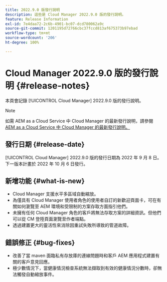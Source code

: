 ```yaml
---
title: 2022.9.0 版發行說明
description: 這些是 Cloud Manager 2022.9.0 版的發行說明。
feature: Release Information
exl-id: 7e4daa72-2c6b-4901-bc07-dcd780062a9c
source-git-commit: 1201195d72766cbc37fccd813af675373b97ebad
workflow-type: tm+mt
source-wordcount: '206'
ht-degree: 100%

---
```


# Cloud Manager 2022.9.0 版的發行說明 {#release-notes}

本頁會記錄 [!UICONTROL Cloud Manager] 2022.9.0 版的發行說明。

>[!NOTE]
>
>如需 AEM as a Cloud Service 中 Cloud Manager 的最新發行說明，請參閱 [AEM as a Cloud Service 中 Cloud Manager 的最新發行說明。](https://experienceleague.adobe.com/docs/experience-manager-cloud-service/content/implementing/using-cloud-manager/release-notes-cloud-manager/release-notes-cm-current.html)

## 發行日期 {#release-date}

[!UICONTROL Cloud Manager] 2022.9.0 版的發行日期為 2022 年 9 月 8 日。下一版本計畫於 2022 年 10 月 6 日發行。

## 新增功能 {#what-is-new}

* Cloud Manager 支援水平多區域自動縮放。
* 為僅具有 Cloud Manager 使用者角色的使用者自訂的新歡迎頁面卡，可在有關如何瀏覽至 AEM 環境和受限制的方案存取方面指引他們。
* 未擁有任何 Cloud Manager 角色的客戶將無法存取方案的詳細資訊。但他們可以從 CM 登陸頁面瀏覽至作者端點。
* 透過建置更大的靈活性來消除因重試失敗所導致的管道故障。

## 錯誤修正 {#bug-fixes}

* 改善了當 maven 面臨私有存放庫的連線問題時和客戶 AEM 應用程式建置有關的客戶意見回應。
* 極少數情況下，當健康情況檢查系統無法擷取到有效的健康情況分數時，卻無法觸發自動縮放事件。

